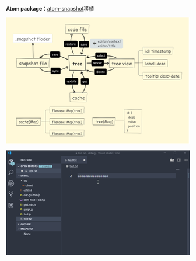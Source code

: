 
**Atom package**：[atom-snapshot](https://github.com/vczhan/atom-snapshot)移植

![mind](images/mind.png)

![demo](images/demo.gif)
